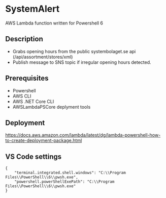 # SystemAlert
AWS Lambda function written for Powershell 6 

## Description
- Grabs opening hours from the public systembolaget.se api (/api/assortment/stores/xml)
- Publish message to SNS topic if irregular opening hours detected. 


## Prerequisites
* Powershell
* AWS CLI
* AWS .NET Core CLI
* AWSLambdaPSCore deplyment tools 

## Deployment 
https://docs.aws.amazon.com/lambda/latest/dg/lambda-powershell-how-to-create-deployment-package.html

## VS Code settings
```
{
    "terminal.integrated.shell.windows": "C:\\Program Files\\PowerShell\\6\\pwsh.exe",
    "powershell.powerShellExePath": "C:\\Program Files\\PowerShell\\6\\pwsh.exe"
}
```
